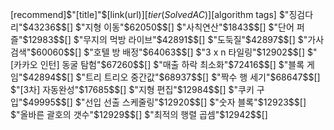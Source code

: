 [recommend]$"[title]"$[link(url)]$[tier(SolvedAC)]$[algorithm tags]
$"징검다리"$43236$$[]
$"지형 이동"$62050$$[]
$"사칙연산"$1843$$[]
$"단어 퍼즐"$12983$$[]
$"무지의 먹방 라이브"$42891$$[]
$"도둑질"$42897$$[]
$"가사 검색"$60060$$[]
$"호텔 방 배정"$64063$$[]
$"3 x n 타일링"$12902$$[]
$"[카카오 인턴] 동굴 탐험"$67260$$[]
$"매출 하락 최소화"$72416$$[]
$"블록 게임"$42894$$[]
$"트리 트리오 중간값"$68937$$[]
$"짝수 행 세기"$68647$$[]
$"[3차] 자동완성"$17685$$[]
$"지형 편집"$12984$$[]
$"쿠키 구입"$49995$$[]
$"선입 선출 스케줄링"$12920$$[]
$"숫자 블록"$12923$$[]
$"올바른 괄호의 갯수"$12929$$[]
$"최적의 행렬 곱셈"$12942$$[]
